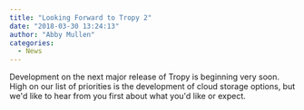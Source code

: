 ```yaml
---
title: "Looking Forward to Tropy 2"
date: "2018-03-30 13:24:13"
author: "Abby Mullen"
categories:
  - News
---
```


Development on the next major release of Tropy is beginning very soon. High on our list of priorities is the development of cloud storage options, but we'd like to hear from you first about what you'd like or expect.
